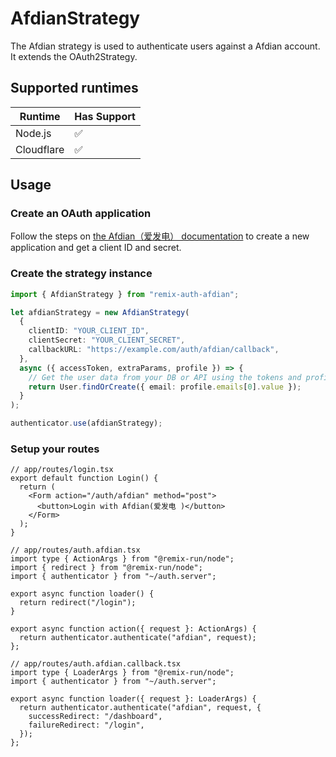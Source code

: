 # AfdianStrategy 

The Afdian strategy is used to authenticate users against a Afdian account. It extends the OAuth2Strategy.

## Supported runtimes

| Runtime    | Has Support |
| ---------- | ----------- |
| Node.js    | ✅          |
| Cloudflare | ✅          |

## Usage

### Create an OAuth application

Follow the steps on [the Afdian（爱发电） documentation](https://afdian.net/p/010ff078177211eca44f52540025c377) to create a new application and get a client ID and secret.

### Create the strategy instance

```ts
import { AfdianStrategy } from "remix-auth-afdian";

let afdianStrategy = new AfdianStrategy(
  {
    clientID: "YOUR_CLIENT_ID",
    clientSecret: "YOUR_CLIENT_SECRET",
    callbackURL: "https://example.com/auth/afdian/callback",
  },
  async ({ accessToken, extraParams, profile }) => {
    // Get the user data from your DB or API using the tokens and profile
    return User.findOrCreate({ email: profile.emails[0].value });
  }
);

authenticator.use(afdianStrategy);
```

### Setup your routes

```tsx
// app/routes/login.tsx
export default function Login() {
  return (
    <Form action="/auth/afdian" method="post">
      <button>Login with Afdian(爱发电 )</button>
    </Form>
  );
}
```

```tsx
// app/routes/auth.afdian.tsx
import type { ActionArgs } from "@remix-run/node";
import { redirect } from "@remix-run/node";
import { authenticator } from "~/auth.server";

export async function loader() {
  return redirect("/login");
}

export async function action({ request }: ActionArgs) {
  return authenticator.authenticate("afdian", request);
};
```

```tsx
// app/routes/auth.afdian.callback.tsx
import type { LoaderArgs } from "@remix-run/node";
import { authenticator } from "~/auth.server";

export async function loader({ request }: LoaderArgs) {
  return authenticator.authenticate("afdian", request, {
    successRedirect: "/dashboard",
    failureRedirect: "/login",
  });
};
```
